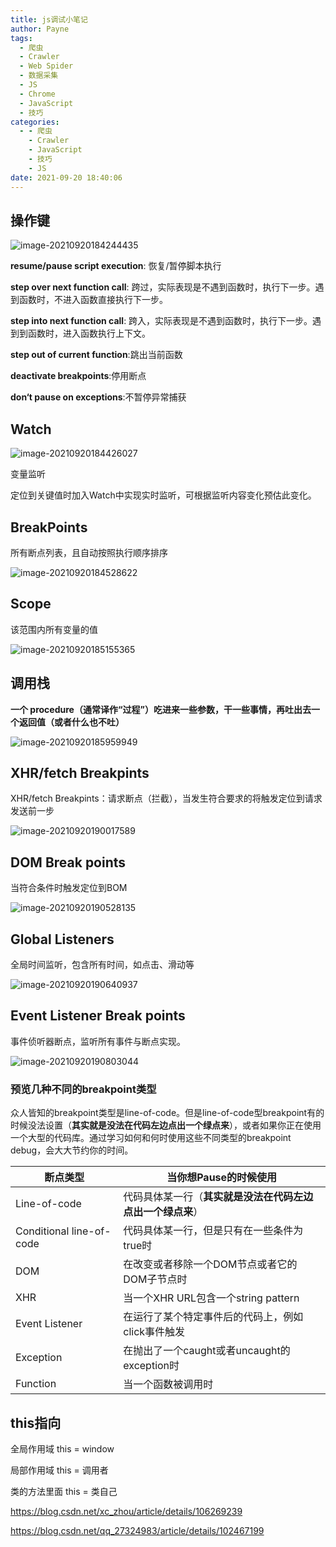 ```yaml
---
title: js调试小笔记
author: Payne
tags:
  - 爬虫
  - Crawler
  - Web Spider
  - 数据采集
  - JS
  - Chrome
  - JavaScript
  - 技巧
categories:
  - - 爬虫
    - Crawler
    - JavaScript
    - 技巧
    - JS
date: 2021-09-20 18:40:06
---
```


## 操作键

![image-20210920184244435](https://tva1.sinaimg.cn/large/008i3skNgy1guna6e3v4wj60bm01imwy02.jpg)



**resume/pause script execution**: 恢复/暂停脚本执行

**step over next function call**: 跨过，实际表现是不遇到函数时，执行下一步。遇到函数时，不进入函数直接执行下一步。

**step into next function call**: 跨入，实际表现是不遇到函数时，执行下一步。遇到到函数时，进入函数执行上下文。

**step out of current function**:跳出当前函数

**deactivate breakpoints**:停用断点

**don‘t pause on exceptions**:不暂停异常捕获



## Watch

![image-20210920184426027](https://tva1.sinaimg.cn/large/008i3skNgy1guna86ju6bj6042016gld02.jpg)

变量监听

定位到关键值时加入Watch中实现实时监听，可根据监听内容变化预估此变化。

## BreakPoints

所有断点列表，且自动按照执行顺序排序

![image-20210920184528622](https://tva1.sinaimg.cn/large/008i3skNgy1guna98mrchj60jm082mxp02.jpg)



## Scope

该范围内所有变量的值

![image-20210920185155365](https://tva1.sinaimg.cn/large/008i3skNgy1gunafyd9hhj60kc0mc40502.jpg)

## 调用栈

**一个 procedure（通常译作“过程”）吃进来一些参数，干一些事情，再吐出去一个返回值（或者什么也不吐）**

![image-20210920185959949](https://tva1.sinaimg.cn/large/008i3skNgy1gunaocua19j60co02m3ye02.jpg)



## XHR/fetch Breakpints

XHR/fetch Breakpints：请求断点（拦截），当发生符合要求的将触发定位到请求发送前一步

![image-20210920190017589](https://tva1.sinaimg.cn/large/008i3skNgy1gunaonikx8j60kw03kaa902.jpg)

## DOM Break points

当符合条件时触发定位到BOM

![image-20210920190528135](https://tva1.sinaimg.cn/large/008i3skNgy1gunau1dh9bj60ay038q2y02.jpg)

## Global Listeners

全局时间监听，包含所有时间，如点击、滑动等

![image-20210920190640937](https://tva1.sinaimg.cn/large/008i3skNgy1gunavas820j60g80ect9a02.jpg)

## Event Listener Break points

事件侦听器断点，监听所有事件与断点实现。

![image-20210920190803044](https://tva1.sinaimg.cn/large/008i3skNgy1gunawqe43pj60gw0nyjsk02.jpg)



### 预览几种不同的breakpoint类型

众人皆知的breakpoint类型是line-of-code。但是line-of-code型breakpoint有的时候没法设置（**其实就是没法在代码左边点出一个绿点来**），或者如果你正在使用一个大型的代码库。通过学习如何和何时使用这些不同类型的breakpoint debug，会大大节约你的时间。

| 断点类型                 | 当你想Pause的时候使用                                      |
| ------------------------ | ---------------------------------------------------------- |
| Line-of-code             | 代码具体某一行（**其实就是没法在代码左边点出一个绿点来**） |
| Conditional line-of-code | 代码具体某一行，但是只有在一些条件为true时                 |
| DOM                      | 在改变或者移除一个DOM节点或者它的DOM子节点时               |
| XHR                      | 当一个XHR URL包含一个string pattern                        |
| Event Listener           | 在运行了某个特定事件后的代码上，例如click事件触发          |
| Exception                | 在抛出了一个caught或者uncaught的exception时                |
| Function                 | 当一个函数被调用时                                         |

## this指向

全局作用域 this = window 

局部作用域 this = 调用者 

类的方法里面 this = 类自己



https://blog.csdn.net/xc_zhou/article/details/106269239

https://blog.csdn.net/qq_27324983/article/details/102467199
